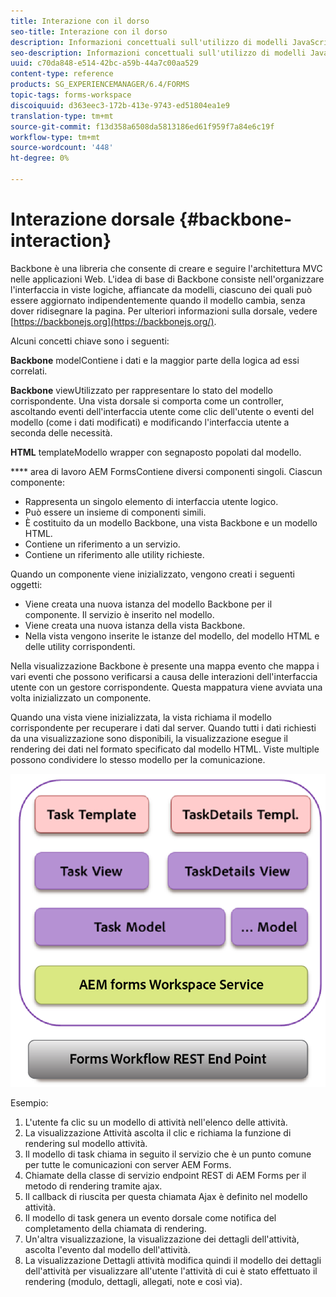 ```yaml
---
title: Interazione con il dorso
seo-title: Interazione con il dorso
description: Informazioni concettuali sull'utilizzo di modelli JavaScript di backbone nell'area di lavoro  AEM Forms.
seo-description: Informazioni concettuali sull'utilizzo di modelli JavaScript di backbone nell'area di lavoro  AEM Forms.
uuid: c70da848-e514-42bc-a59b-44a7c00aa529
content-type: reference
products: SG_EXPERIENCEMANAGER/6.4/FORMS
topic-tags: forms-workspace
discoiquuid: d363eec3-172b-413e-9743-ed51804ea1e9
translation-type: tm+mt
source-git-commit: f13d358a6508da5813186ed61f959f7a84e6c19f
workflow-type: tm+mt
source-wordcount: '448'
ht-degree: 0%

---
```



# Interazione dorsale {#backbone-interaction}

Backbone è una libreria che consente di creare e seguire l&#39;architettura MVC nelle applicazioni Web. L&#39;idea di base di Backbone consiste nell&#39;organizzare l&#39;interfaccia in viste logiche, affiancate da modelli, ciascuno dei quali può essere aggiornato indipendentemente quando il modello cambia, senza dover ridisegnare la pagina. Per ulteriori informazioni sulla dorsale, vedere [https://backbonejs.org](https://backbonejs.org/).

Alcuni concetti chiave sono i seguenti:

**Backbone** modelContiene i dati e la maggior parte della logica ad essi correlati.

**Backbone** viewUtilizzato per rappresentare lo stato del modello corrispondente. Una vista dorsale si comporta come un controller, ascoltando eventi dell&#39;interfaccia utente come clic dell&#39;utente o eventi del modello (come i dati modificati) e modificando l&#39;interfaccia utente a seconda delle necessità.

**HTML** templateModello wrapper con segnaposto popolati dal modello.

**** area di lavoro AEM FormsContiene diversi componenti singoli. Ciascun componente:

* Rappresenta un singolo elemento di interfaccia utente logico.
* Può essere un insieme di componenti simili.
* È costituito da un modello Backbone, una vista Backbone e un modello HTML.
* Contiene un riferimento a un servizio.
* Contiene un riferimento alle utility richieste.

Quando un componente viene inizializzato, vengono creati i seguenti oggetti:

* Viene creata una nuova istanza del modello Backbone per il componente. Il servizio è inserito nel modello.
* Viene creata una nuova istanza della vista Backbone.
* Nella vista vengono inserite le istanze del modello, del modello HTML e delle utility corrispondenti.

Nella visualizzazione Backbone è presente una mappa evento che mappa i vari eventi che possono verificarsi a causa delle interazioni dell&#39;interfaccia utente con un gestore corrispondente. Questa mappatura viene avviata una volta inizializzato un componente.

Quando una vista viene inizializzata, la vista richiama il modello corrispondente per recuperare i dati dal server. Quando tutti i dati richiesti da una visualizzazione sono disponibili, la visualizzazione esegue il rendering dei dati nel formato specificato dal modello HTML. Viste multiple possono condividere lo stesso modello per la comunicazione.

![](do-not-localize/aem_forms_workflow.png)

Esempio:

1. L&#39;utente fa clic su un modello di attività nell&#39;elenco delle attività.
1. La visualizzazione Attività ascolta il clic e richiama la funzione di rendering sul modello attività.
1. Il modello di task chiama in seguito il servizio che è un punto comune per tutte le comunicazioni con  server AEM Forms.
1. Chiamate della classe di servizio  endpoint REST di AEM Forms per il metodo di rendering tramite ajax.
1. Il callback di riuscita per questa chiamata Ajax è definito nel modello attività.
1. Il modello di task genera un evento dorsale come notifica del completamento della chiamata di rendering.
1. Un&#39;altra visualizzazione, la visualizzazione dei dettagli dell&#39;attività, ascolta l&#39;evento dal modello dell&#39;attività.
1. La visualizzazione Dettagli attività modifica quindi il modello dei dettagli dell&#39;attività per visualizzare all&#39;utente l&#39;attività di cui è stato effettuato il rendering (modulo, dettagli, allegati, note e così via).

